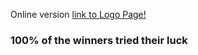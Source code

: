 Online version 
[link to Logo Page!](https://laspargus.github.io/loto/)


### 100% of the winners tried their luck
